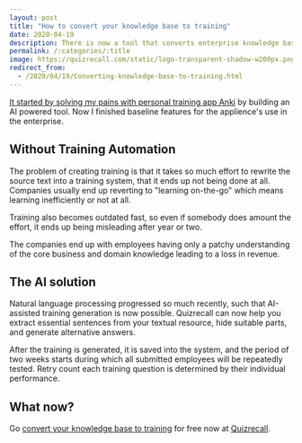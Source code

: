 ```yaml
---
layout: post
title: "How to convert your knowledge base to training"
date: 2020-04-19
description: There is now a tool that converts enterprise knowledge base (Confluence, Notino, Google Doc) to an onboarding training.
permalink: /:categories/:title
image: https://quizrecall.com/static/logo-transparent-shadow-w200px.png 
redirect_from:
  - /2020/04/19/Converting-knowledge-base-to-training.html
---
```


[It started by solving my pains with personal training app Anki](/2019/11/02/Quizrecall-Learn-any-text-with-automatically-generated-quiz.html) by building an AI powered tool.
Now I finished baseline features for the applience's use in the enterprise.


## Without Training Automation

The problem of creating training is that it takes so much effort to rewrite the source text into a training system, that it ends up not being done at all. Companies usually end up reverting to "learning on-the-go" which means learning inefficiently or not at all.

Training also becomes outdated fast, so even if somebody does amount the effort, it ends up being misleading after year or two.

The companies end up with employees having only a patchy understanding of the core business and domain knowledge leading to a loss in revenue.


## The AI solution

Natural language processing progressed so much recently, such that AI-assisted training generation is now possible. Quizrecall can now help you extract essential sentences from your textual resource, hide suitable parts, and generate alternative answers.

After the training is generated, it is saved into the system, and the period of two weeks starts during which all submitted employees will be repeatedly tested. Retry count each training question is determined by their individual performance.

## What now?
Go [convert your knowledge base to training](https://quizrecall.com) for free now at [Quizrecall](https://quizrecall.com).

